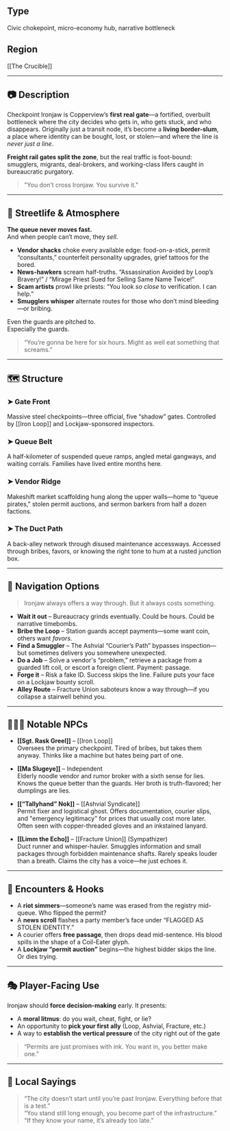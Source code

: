 ## Type  
Civic chokepoint, micro-economy hub, narrative bottleneck

## Region  
[[The Crucible]]

---

## 📷 Description  
Checkpoint Ironjaw is Copperview’s **first real gate**—a fortified, overbuilt bottleneck where the city decides who gets in, who gets stuck, and who disappears. Originally just a transit node, it’s become a **living border-slum**, a place where identity can be bought, lost, or stolen—and where the line is *never just a line*.

**Freight rail gates split the zone**, but the real traffic is foot-bound: smugglers, migrants, deal-brokers, and working-class lifers caught in bureaucratic purgatory.

> "You don’t cross Ironjaw. You survive it."

---

## 🌆 Streetlife & Atmosphere  

**The queue never moves fast.**  
And when people can’t move, they *sell*.

- **Vendor shacks** choke every available edge: food-on-a-stick, permit “consultants,” counterfeit personality upgrades, grief tattoos for the bored.  
- **News-hawkers** scream half-truths. “Assassination Avoided by Loop’s Bravery!” / “Mirage Priest Sued for Selling Same Name Twice!”  
- **Scam artists** prowl like priests: “You look *so close* to verification. I can help.”  
- **Smugglers whisper** alternate routes for those who don’t mind bleeding—or bribing.

Even the guards are pitched to.  
Especially the guards.

> “You’re gonna be here for six hours. Might as well eat something that screams.”

---

## 🗺️ Structure  

### ➤ Gate Front  
Massive steel checkpoints—three official, five “shadow” gates. Controlled by [[Iron Loop]] and Lockjaw-sponsored inspectors.

### ➤ Queue Belt  
A half-kilometer of suspended queue ramps, angled metal gangways, and waiting corrals. Families have lived entire months here.

### ➤ Vendor Ridge  
Makeshift market scaffolding hung along the upper walls—home to “queue pirates,” stolen permit auctions, and sermon barkers from half a dozen factions.

### ➤ The Duct Path  
A back-alley network through disused maintenance accessways. Accessed through bribes, favors, or knowing the right tone to hum at a rusted junction box.

---

## 🧠 Navigation Options

> Ironjaw always offers a way through. But it always costs something.

- **Wait it out** – Bureaucracy grinds eventually. Could be hours. Could be narrative timebombs.  
- **Bribe the Loop** – Station guards accept payments—some want coin, others want *favors*.  
- **Find a Smuggler** – The Ashvial “Courier’s Path” bypasses inspection—but sometimes delivers you somewhere unexpected.  
- **Do a Job** – Solve a vendor's “problem,” retrieve a package from a guarded lift coil, or escort a foreign client. Payment: passage.  
- **Forge it** – Risk a fake ID. Success skips the line. Failure puts your face on a Lockjaw bounty scroll.  
- **Alley Route** – Fracture Union saboteurs know a way through—if you collapse a stairwell behind you.

---

## 🧑‍🤝‍🧑 Notable NPCs

- **[[Sgt. Rask Greel]]** – [[Iron Loop]]  
  Oversees the primary checkpoint. Tired of bribes, but takes them anyway. Thinks like a machine but hates being part of one.

- **[[Ma Slugeye]]** – Independent  
  Elderly noodle vendor and rumor broker with a sixth sense for lies. Knows the queue better than the guards. Her broth is truth-flavored; her dumplings are lies.

- **[[“Tallyhand” Nok]]** – [[Ashvial Syndicate]]  
  Permit fixer and logistical ghost. Offers documentation, courier slips, and "emergency legitimacy" for prices that usually cost more later. Often seen with copper-threaded gloves and an inkstained lanyard.

- **[[Limm the Echo]]** – [[Fracture Union]] (Sympathizer)  
  Duct runner and whisper-hauler. Smuggles information and small packages through forbidden maintenance shafts. Rarely speaks louder than a breath. Claims the city has a voice—he just echoes it.

---

## 🎲 Encounters & Hooks

- A **riot simmers**—someone’s name was erased from the registry mid-queue. Who flipped the permit?  
- A **news scroll** flashes a party member’s face under “FLAGGED AS STOLEN IDENTITY.”  
- A courier offers **free passage**, then drops dead mid-sentence. His blood spills in the shape of a Coil-Eater glyph.  
- A **Lockjaw “permit auction”** begins—the highest bidder skips the line. Or dies trying.

---

## 🎭 Player-Facing Use

Ironjaw should **force decision-making** early. It presents:
- A **moral litmus**: do you wait, cheat, fight, or lie?  
- An opportunity to **pick your first ally** (Loop, Ashvial, Fracture, etc.)  
- A way to **establish the vertical pressure** of the city right out of the gate

> “Permits are just promises with ink. You want in, you better make one.”

---

## 🧂 Local Sayings

> “The city doesn’t start until you’re past Ironjaw. Everything before that is a test.”  
> “You stand still long enough, you become part of the infrastructure.”  
> “If they know your name, it’s already too late.”